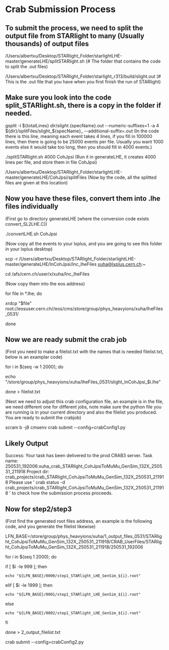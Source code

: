 # Crab Submission Process

## To submit the process, we need to split the output file from STARlight to many (Usually thousands) of output files

/Users/albertxu/Desktop/STARlight_Folder/starlightLHE-master/generateLHE/splitSTARlight.sh (# The folder that contains the code to split the .out files)

/Users/albertxu/Desktop/STARlight_Folder/starlight_r313/build/slight.out (# This is the .out file that you have when you first finish the run of STARlight)

## Make sure you look into the code split_STARlight.sh, there is a copy in the folder if needed.
gsplit -l ${totalLines} ${dir}/slight.${specName}.out  --numeric-suffixes=1  -a 4   ${dir}/splitFiles/slight_${specName}_  --additional-suffix=.out
(In the code there is this line, meaning each event takes 4 lines, if you fill in 100000 lines, then there is going to be 25000 events per file. Usually you want 1000 events else it would take too long, then you should fill in 4000 events.)

./splitSTARlight.sh 4000 CohJpsi (Run it in generateLHE, it creates 4000 lines per file, and store them in file CohJpsi)

/Users/albertxu/Desktop/STARlight_Folder/starlightLHE-master/generateLHE/CohJpsi/splitFiles (Now by the code, all the splitted files are given at this location)

## Now you have these files, convert them into .lhe files individually
(First go to directory generateLHE (where the conversion code exists convert_SL2LHE.C))

./convertLHE.sh CohJpsi

(Now copy all the events to your lxplus, and you are going to see this folder in your lxplus desktop)

scp -r /Users/albertxu/Desktop/STARlight_Folder/starlightLHE-master/generateLHE/InCohJpsi/Inc_lheFiles xuha@lxplus.cern.ch:~

cd /afs/cern.ch/user/x/xuha/Inc_lheFiles

(Now copy them into the eos address)

for file in *.lhe; do

  xrdcp "$file" root://eosuser.cern.ch//eos/cms/store/group/phys_heavyions/xuha/lheFiles_0531/
  
done

## Now we are ready submit the crab job
(First you need to make a filelist.txt with the names that is needed filelist.txt, below is an examplar code)

for i in $(seq -w 1 2000); do

  echo "/store/group/phys_heavyions/xuha/lheFiles_0531/slight_InCohJpsi_$i.lhe"
  
done > filelist.txt

(Next we need to adjust this crab configuration file, an example is in the file, we need different one for different jobs, note make sure the python file you are running is in your current directory and also the filelist you produced. You are ready to submit the crabjob)

scram b -j8
cmsenv
crab submit --config=crabConfig1.py

## Likely Output
Success: Your task has been delivered to the prod CRAB3 server.
Task name: 250531_192006:xuha_crab_STARlight_CohJpsiToMuMu_GenSim_132X_250531_211918
Project dir: crab_projects/crab_STARlight_CohJpsiToMuMu_GenSim_132X_250531_211918
Please use ' crab status -d crab_projects/crab_STARlight_CohJpsiToMuMu_GenSim_132X_250531_211918 ' to check how the submission process proceeds.

## Now for step2/step3

(First find the generated root files address, an example is the following code, and you generate the filelist likewise)

LFN_BASE=/store/group/phys_heavyions/xuha/1_output_files_0531/STARlight_CohJpsiToMuMu_GenSim_132X_250531_211918/CRAB_UserFiles/STARlight_CohJpsiToMuMu_GenSim_132X_250531_211918/250531_192006

for i in $(seq 1 2000); do

  if [ $i -le 999 ]; then
  
    echo "${LFN_BASE}/0000/step1_STARlight_LHE_GenSim_${i}.root"
    
  elif [ $i -le 1999 ]; then
  
    echo "${LFN_BASE}/0001/step1_STARlight_LHE_GenSim_${i}.root"
    
  else
  
    echo "${LFN_BASE}/0002/step1_STARlight_LHE_GenSim_${i}.root"
    
  fi
  
done > 2_output_filelist.txt

crab submit --config=crabConfig2.py
